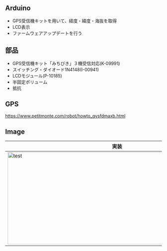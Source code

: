 ## Arduino
* GPS受信機キットを用いて、経度・緯度・海抜を取得
* LCD表示
* ファームウェアアップデートを行う

## 部品
* GPS受信機キット「みちびき」３機受信対応(K-09991)
* スイッチング・ダイオード1N4148(I-00941)
* LCDモジュール(P-10185)
* 半固定ボリューム
* 抵抗

## GPS
https://www.petitmonte.com/robot/howto_gysfdmaxb.html


## Image
|実装|
|---|
|<img src="https://github.com/tk0103/Electronic/blob/master/7_GPS/45269.jpg" alt="test" title="test" width="704" height="297">|
